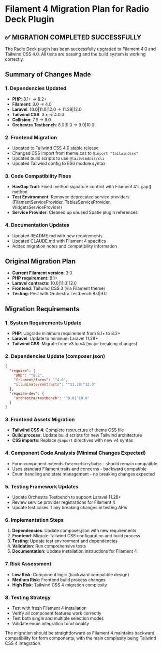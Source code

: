 # Filament 4 Migration Plan for Radio Deck Plugin

## ✅ MIGRATION COMPLETED SUCCESSFULLY

The Radio Deck plugin has been successfully upgraded to Filament 4.0 and Tailwind CSS 4.0. All tests are passing and the build system is working correctly.

## Summary of Changes Made

### 1. Dependencies Updated
- **PHP**: 8.1+ → 8.2+
- **Filament**: 3.0 → 4.0
- **Laravel**: 10.0|11.0|12.0 → 11.28|12.0
- **Tailwind CSS**: 3.x → 4.0.0
- **Collision**: 7.9 → 8.0
- **Orchestra Testbench**: 8.0|9.0 → 9.0|10.0

### 2. Frontend Migration
- Updated to Tailwind CSS 4.0 stable release
- Changed CSS import from theme.css to `@import "tailwindcss"`
- Updated build scripts to use `@tailwindcss/cli`
- Updated Tailwind config to ES6 module syntax

### 3. Code Compatibility Fixes
- **HasGap Trait**: Fixed method signature conflict with Filament 4's gap() method
- **Test Environment**: Removed deprecated service providers (FilamentServiceProvider, TablesServiceProvider, WidgetsServiceProvider)
- **Service Provider**: Cleaned up unused Spatie plugin references

### 4. Documentation Updates
- Updated README.md with new requirements
- Updated CLAUDE.md with Filament 4 specifics
- Added migration notes and compatibility information

## Original Migration Plan
- **Current Filament version**: 3.0
- **PHP requirement**: 8.1+
- **Laravel contracts**: 10.0|11.0|12.0
- **Frontend**: Tailwind CSS 3 (via Filament theme)
- **Testing**: Pest with Orchestra Testbench 8.0|9.0

## Migration Requirements

### 1. System Requirements Update
- **PHP**: Upgrade minimum requirement from 8.1+ to 8.2+
- **Laravel**: Update to minimum Laravel 11.28+
- **Tailwind CSS**: Migrate from v3 to v4 (major breaking changes)

### 2. Dependencies Update (composer.json)
```json
{
  "require": {
    "php": "^8.2",
    "filament/forms": "^4.0",
    "illuminate/contracts": "^11.28|^12.0"
  },
  "require-dev": {
    "orchestra/testbench": "^9.0|^10.0"
  }
}
```

### 3. Frontend Assets Migration
- **Tailwind CSS 4**: Complete restructure of theme CSS file
- **Build process**: Update build scripts for new Tailwind architecture
- **CSS imports**: Replace `@import` directives with new v4 syntax

### 4. Component Code Analysis (Minimal Changes Expected)
- Form component extends `IntermediaryRadio` - should remain compatible
- Uses standard Filament traits and concerns - backward compatible
- Enum handling and state management - no breaking changes expected

### 5. Testing Framework Updates
- Update Orchestra Testbench to support Laravel 11.28+
- Review service provider registrations for Filament 4
- Update test cases if any breaking changes in testing APIs

### 6. Implementation Steps
1. **Dependencies**: Update composer.json with new requirements
2. **Frontend**: Migrate Tailwind CSS configuration and build process
3. **Testing**: Update test environment and dependencies
4. **Validation**: Run comprehensive tests
5. **Documentation**: Update installation instructions for Filament 4

### 7. Risk Assessment
- **Low Risk**: Component logic (backward compatible design)
- **Medium Risk**: Frontend build process changes
- **High Risk**: Tailwind CSS 4 migration complexity

### 8. Testing Strategy
- Test with fresh Filament 4 installation
- Verify all component features work correctly
- Test both single and multiple selection modes
- Validate enum integration functionality

The migration should be straightforward as Filament 4 maintains backward compatibility for form components, with the main complexity being Tailwind CSS 4 integration.